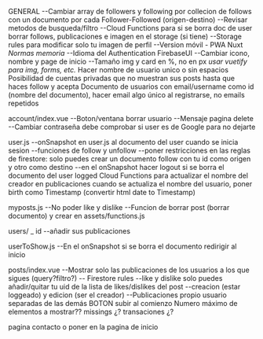 
GENERAL
  --Cambiar array de followers y following por collecion de follows con un documento por cada Follower-Followed (origen-destino)
  --Revisar metodos de busqueda/filtro
  --Cloud Functions para si se borra doc de user borrar follows, publicaciones e imagen en el storage (si tiene)
  --Storage rules para modificar solo tu imagen de perfil
  --Version móvil - PWA Nuxt
  *Normas memoria*
  --Idioma del Authentication FirebaseUI
  --Cambiar icono, nombre y page de inicio
  --Tamaño img y card en %, no en px
  *usar vuetify para img, forms, etc.*
  Hacer nombre de usuario unico o sin espacios
  Posibilidad de cuentas privadas que no muestran sus posts hasta que haces follow y acepta
  Documento de usuarios con email/username como id (nombre del documento), hacer email algo único al registrarse, no emails repetidos


account/index.vue
  --Boton/ventana borrar usuario
  --Mensaje pagina delete
  --Cambiar contraseña debe comprobar si user es de Google para no dejarte

user.js
  --onSnapshot en user.js al documento del user cuando se inicia sesion
  --funciones de follow y unfollow
      --poner restricciones en las reglas de firestore: solo puedes crear un documento follow con tu id como origen y otro como destino
  --en el onSnapshot hacer logout si se borra el documento del user logged
  Cloud Functions para actualizar el nombre del creador en publicaciones cuando se actualiza el nombre del usuario,
  poner birth como Timestamp (convertir html date to Timestamp)

myposts.js
  --No poder like y dislike
  --Funcion de borrar post (borrar documento) y crear en assets/functions.js


users/ _ id
  --añadir sus publicaciones

userToShow.js
  --En el onSnapshot si se borra el documento redirigir al inicio


posts/index.vue
  --Mostrar solo las publicaciones de los usuarios a los que sigues (query?filtro?)
  -- Firestore rules
    --like y dislike solo puedes añadir/quitar tu uid de la lista de likes/dislikes del post
    --creacion (estar loggeado) y edicion (ser el creador)
  --Publicaciones propio usuario separadas de las demás
  BOTON subir al comienzo
  Numero máximo de elementos a mostrar??
  missings ¿?
  transaciones ¿?


pagina contacto o poner en la pagina de inicio
